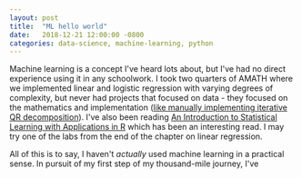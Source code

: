 ```yaml
---
layout: post
title:  "ML hello world"
date:   2018-12-21 12:00:00 -0800
categories: data-science, machine-learning, python
---
```


Machine learning is a concept I've heard lots about, but I've had no direct experience using it in any schoolwork. I took two quarters of AMATH where we implemented linear and logistic regression with varying degrees of complexity, but never had projects that focused on data - they focused on the mathematics and implementation ([like manually implementing iterative QR decomposition](https://en.wikipedia.org/wiki/QR_decomposition)). I've also been reading [An Introduction to Statistical Learning with Applications in R](https://www-bcf.usc.edu/~gareth/ISL/) which has been an interesting read. I may try one of the labs from the end of the chapter on linear regression.

All of this is to say, I haven't *actually* used machine learning in a practical sense. In pursuit of my first step of my thousand-mile journey, I've 
